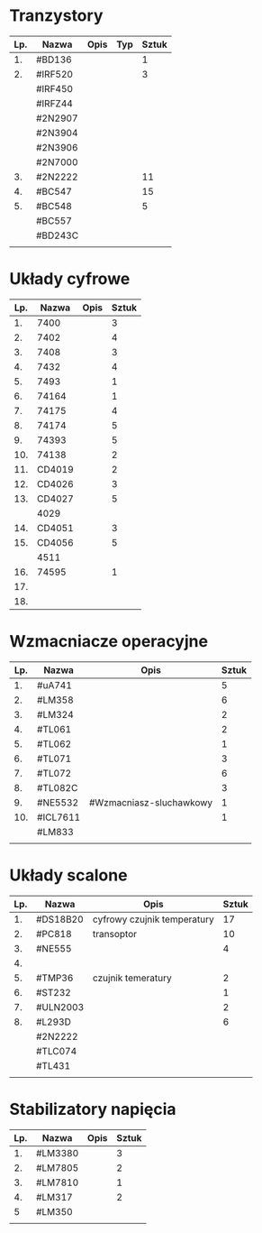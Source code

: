 

# Tranzystory


| Lp. | Nazwa   | Opis | Typ | Sztuk |
| --- | ------- | ---- | --- | ----- |
| 1.  | #BD136  |      |     | 1     |
| 2.  | #IRF520 |      |     | 3     |
|     | #IRF450 |      |     |       |
|     | #IRFZ44 |      |     |       |
|     | #2N2907 |      |     |       |
|     | #2N3904 |      |     |       |
|     | #2N3906 |      |     |       |
|     | #2N7000 |      |     |       |
| 3.  | #2N2222 |      |     | 11    |
| 4.  | #BC547  |      |     | 15    |
| 5.  | #BC548  |      |     | 5     |
|     | #BC557  |      |     |       |
|     | #BD243C |      |     |       |
|     |         |      |     |       |


# Układy cyfrowe

| Lp. | Nazwa  | Opis | Sztuk |
| --- | ------ | ---- | ----- |
| 1.  | 7400   |      | 3     |
| 2.  | 7402   |      | 4     |
| 3.  | 7408   |      | 3     |
| 4.  | 7432   |      | 4     |
| 5.  | 7493   |      | 1     |
| 6.  | 74164  |      | 1     |
| 7.  | 74175  |      | 4     |
| 8.  | 74174  |      | 5     |
| 9.  | 74393  |      | 5     |
| 10. | 74138  |      | 2     |
| 11. | CD4019 |      | 2     |
| 12. | CD4026 |      | 3     |
| 13. | CD4027 |      | 5     |
|     | 4029   |      |       |
| 14. | CD4051 |      | 3     |
| 15. | CD4056 |      | 5     |
|     | 4511   |      |       |
| 16. | 74595  |      | 1     |
| 17. |        |      |       |
| 18. |        |      |       |
# Wzmacniacze operacyjne

| Lp. | Nazwa    | Opis                    | Sztuk |
| --- | -------- | ----------------------- | ----- |
| 1.  | #uA741   |                         | 5     |
| 2.  | #LM358   |                         | 6     |
| 3.  | #LM324   |                         | 2     |
| 4.  | #TL061   |                         | 2     |
| 5.  | #TL062   |                         | 1     |
| 6.  | #TL071   |                         | 3     |
| 7.  | #TL072   |                         | 6     |
| 8.  | #TL082C  |                         | 3     |
| 9.  | #NE5532  | #Wzmacniasz-sluchawkowy | 1     |
| 10. | #ICL7611 |                         | 1     |
|     | #LM833   |                         |       |
|     |          |                         |       |


# Układy scalone

| Lp. | Nazwa    | Opis                        | Sztuk |
| --- | -------- | --------------------------- | ----- |
| 1.  | #DS18B20 | cyfrowy czujnik temperatury | 17    |
| 2.  | #PC818   | transoptor                  | 10    |
| 3.  | #NE555   |                             | 4     |
| 4.  |          |                             |       |
| 5.  | #TMP36   | czujnik temeratury          | 2     |
| 6.  | #ST232   |                             | 1     |
| 7.  | #ULN2003 |                             | 2     |
| 8.  | #L293D   |                             | 6     |
|     | #2N2222  |                             |       |
|     | #TLC074  |                             |       |
|     | #TL431   |                             |       |
|     |          |                             |       |

# Stabilizatory napięcia

| Lp. | Nazwa   | Opis | Sztuk |
| --- | ------- | ---- | ----- |
| 1.  | #LM3380 |      | 3     |
| 2.  | #LM7805 |      | 2     |
| 3.  | #LM7810 |      | 1     |
| 4.  | #LM317  |      | 2     |
| 5   | #LM350  |      |       |
|     |         |      |       |